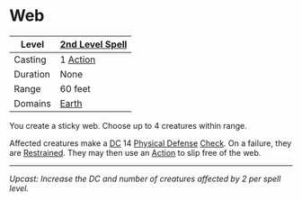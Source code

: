 # Web

| Level    | [2nd Level Spell](2nd%20Level%20Spells.md)          |
| -------- | --------------------------------------------------- |
| Casting  | 1 [Action](../../../../Game%20Procedures/Core%20Procedures/Action.md) |
| Duration | None                                                |
| Range    | 60 feet                                             |
| Domains  | [Earth](../../Spell%20Domains/Earth.md)          |

You create a sticky web. Choose up to 4 creatures within range.

Affected creatures make a [DC](../../../../Game%20Procedures/Core%20Procedures/DC.md) 14 [Physical Defense](../../../../Player%20Characters/Derived%20Statistics/Physical%20Defense.md) [Check](../../../../Game%20Procedures/Core%20Procedures/Check.md). On a failure, they are [Restrained](../../../../Game%20Procedures/Conditions/Restrained.md). They may then use an [Action](../../../../Game%20Procedures/Core%20Procedures/Action.md) to slip free of the web.

---
*Upcast: Increase the DC and number of creatures affected by 2 per spell level.*
